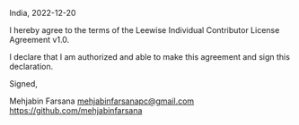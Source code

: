 India, 2022-12-20

I hereby agree to the terms of the Leewise Individual Contributor License
Agreement v1.0.

I declare that I am authorized and able to make this agreement and sign this
declaration.

Signed,

Mehjabin Farsana mehjabinfarsanapc@gmail.com https://github.com/mehjabinfarsana

